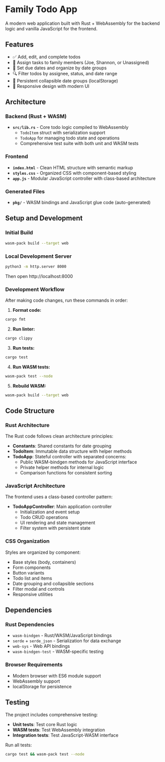 # Family Todo App

A modern web application built with Rust + WebAssembly for the backend logic and vanilla JavaScript for the frontend.

## Features

- ✅ Add, edit, and complete todos
- 👥 Assign tasks to family members (Joe, Shannon, or Unassigned)
- 📅 Set due dates and organize by date groups
- 🔍 Filter todos by assignee, status, and date range
- 💾 Persistent collapsible date groups (localStorage)
- 🎨 Responsive design with modern UI

## Architecture

### Backend (Rust + WASM)
- **`src/lib.rs`** - Core todo logic compiled to WebAssembly
  - `TodoItem` struct with serialization support
  - `TodoApp` for managing todo state and operations
  - Comprehensive test suite with both unit and WASM tests

### Frontend
- **`index.html`** - Clean HTML structure with semantic markup
- **`styles.css`** - Organized CSS with component-based styling
- **`app.js`** - Modular JavaScript controller with class-based architecture

### Generated Files
- **`pkg/`** - WASM bindings and JavaScript glue code (auto-generated)

## Setup and Development

### Initial Build
```bash
wasm-pack build --target web
```

### Local Development Server
```bash
python3 -m http.server 8000
```
Then open http://localhost:8000

### Development Workflow

After making code changes, run these commands in order:

1. **Format code:**
```bash
cargo fmt
```

2. **Run linter:**
```bash
cargo clippy
```

3. **Run tests:**
```bash
cargo test
```

4. **Run WASM tests:**
```bash
wasm-pack test --node
```

5. **Rebuild WASM:**
```bash
wasm-pack build --target web
```

## Code Structure

### Rust Architecture

The Rust code follows clean architecture principles:

- **Constants**: Shared constants for date grouping
- **TodoItem**: Immutable data structure with helper methods
- **TodoApp**: Stateful controller with separated concerns:
  - Public WASM-bindgen methods for JavaScript interface
  - Private helper methods for internal logic
  - Comparison functions for consistent sorting

### JavaScript Architecture

The frontend uses a class-based controller pattern:

- **TodoAppController**: Main application controller
  - Initialization and event setup
  - Todo CRUD operations
  - UI rendering and state management
  - Filter system with persistent state

### CSS Organization

Styles are organized by component:

- Base styles (body, containers)
- Form components
- Button variants
- Todo list and items
- Date grouping and collapsible sections
- Filter modal and controls
- Responsive utilities

## Dependencies

### Rust Dependencies
- `wasm-bindgen` - Rust/WASM/JavaScript bindings
- `serde` + `serde_json` - Serialization for data exchange
- `web-sys` - Web API bindings
- `wasm-bindgen-test` - WASM-specific testing

### Browser Requirements
- Modern browser with ES6 module support
- WebAssembly support
- localStorage for persistence

## Testing

The project includes comprehensive testing:

- **Unit tests**: Test core Rust logic
- **WASM tests**: Test WebAssembly integration
- **Integration tests**: Test JavaScript-WASM interface

Run all tests:
```bash
cargo test && wasm-pack test --node
```
